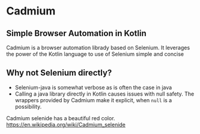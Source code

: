 # Cadmium
## Simple Browser Automation in Kotlin

Cadmium is a browser automation librady based on Selenium.
It leverages the power of the Kotlin language to use of Selenium simple and concise

## Why not Selenium directly?
* Selenium-java is somewhat verbose as is often the case in java
* Calling a java library directly in Kotlin causes issues with null safety.
The wrappers provided by Cadmium make it explicit, when `null` is a possibility.  

Cadmium selenide has a beautiful red color.  
<https://en.wikipedia.org/wiki/Cadmium_selenide>
